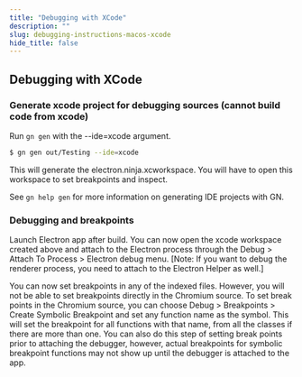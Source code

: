```yaml
---
title: "Debugging with XCode"
description: ""
slug: debugging-instructions-macos-xcode
hide_title: false
---
```


## Debugging with XCode

### Generate xcode project for debugging sources (cannot build code from xcode)

Run `gn gen` with the --ide=xcode argument.

```sh
$ gn gen out/Testing --ide=xcode
```

This will generate the electron.ninja.xcworkspace. You will have to open this workspace
to set breakpoints and inspect.

See `gn help gen` for more information on generating IDE projects with GN.

### Debugging and breakpoints

Launch Electron app after build.
You can now open the xcode workspace created above and attach to the Electron process
through the Debug > Attach To Process > Electron debug menu. [Note: If you want to debug
the renderer process, you need to attach to the Electron Helper as well.]

You can now set breakpoints in any of the indexed files. However, you will not be able
to set breakpoints directly in the Chromium source.
To set break points in the Chromium source, you can choose Debug > Breakpoints > Create
Symbolic Breakpoint and set any function name as the symbol. This will set the breakpoint
for all functions with that name, from all the classes if there are more than one.
You can also do this step of setting break points prior to attaching the debugger,
however, actual breakpoints for symbolic breakpoint functions may not show up until the
debugger is attached to the app.
